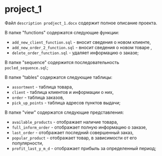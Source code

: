 # project_1

Файл `description prodject_1.docx` содержит полное описание проекта.

В папке "functions" содержатся следующие функции:

* `add_new_client_function.sql` - вносит сведения о новом клиенте, 
* `add_new_order_2_function.sql` - вносит сведения о новом товаре , 
* `delete_order_function.sql` - удаляет информацию о заказе;

В папке "sequence" содержится последовательность `pocled_sequence.sql`;

В папке "tables" содержатся следующие таблицы: 

* `assortment` - таблица товара,
* `client` - таблица клиентов и информации о них,
* `order` - таблица заказов, 
* `pick_up_points` - таблица адресов пунктов выдачи; 

В папке "view" содержатся следующие представления: 

* `available_products` - отображает наличие товара,
* `full_inform_order` - отображает полную информацию о заказе, 
* `last_order` - отображает последний совершенный заказ, 
* `popular_product` - отображает товар, в зависимости от его популярности,
* `profit_last_y_m_d` - отображает прибыль за определенный период; 
